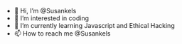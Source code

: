 - 👋 Hi, I’m @Susankels
- 👀 I’m interested in coding
- 🌱 I’m currently learning Javascript and Ethical Hacking
- 📫 How to reach me @Susankels

<!---
Susankels/Susankels is a ✨ special ✨ repository because its `README.md` (this file) appears on your GitHub profile.
You can click the Preview link to take a look at your changes.
--->

